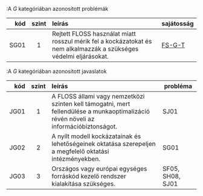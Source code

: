 :A *G* kategóriában azonosított problémák

kód |szint|leírás                                                                            | sajátosság
---:|:--:|:---------------------------------------------------------------------------------|---------------
SG01|1|Rejtett FLOSS használat miatt rosszul mérik fel a kockázatokat és nem alkalmazzák a szükséges védelmi eljárásokat.|[FS-G-T](#sec:FS-G-T)

:A *G* kategóriában azonosított javaslatok

kód |szint|leírás                                                                            | probléma
---:|:--:|:---------------------------------------------------------------------------------|---------------
JG01|1|A FLOSS állami vagy nemzetközi szinten kell támogatni, mert fellendülése a munkaoptimalizáció révén növeli az információbiztonságot.|SJ01
JG02|2|A nyílt modell kockázatainak és lehetőségeinek oktatása szerepeljen a megfelelő oktatási intézményekben.|SG01
JG03|3|Országos vagy európai egységes forráskód kezelő rendszer kialakítása szükséges.|SF05, SH08, SJ01
